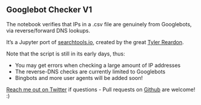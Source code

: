 ## Googlebot Checker V1

The notebook verifies that IPs in a .csv file are genuinely from Googlebots, via reverse/forward DNS lookups.

It’s a Jupyter port of [searchtools.io](https://www.searchtools.io/), created by the great [Tyler Reardon](https://twitter.com/TylerReardon).

Note that the script is still in its early days, thus:

*   You may get errors when checking a large amount of IP addresses
*   The reverse-DNS checks are currently limited to Googlebots
*   Bingbots and more user agents will be added soon!

[Reach me out on Twitter](https://twitter.com/DataChaz) if questions - Pull requests on [Github](https://github.com/CharlyWargnier/GooglebotChecker) are welcome! :)
